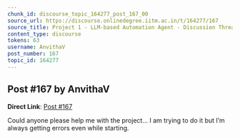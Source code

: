 ```yaml
---
chunk_id: discourse_topic_164277_post_167_00
source_url: https://discourse.onlinedegree.iitm.ac.in/t/164277/167
source_title: Project 1 - LLM-based Automation Agent - Discussion Thread [TDS Jan 2025]
content_type: discourse
tokens: 63
username: AnvithaV
post_number: 167
topic_id: 164277
---
```


## Post #167 by AnvithaV

**Direct Link**: [Post #167](https://discourse.onlinedegree.iitm.ac.in/t/164277/167)

Could anyone please help me with the project… I am trying to do it but I’m always getting errors even while starting.
